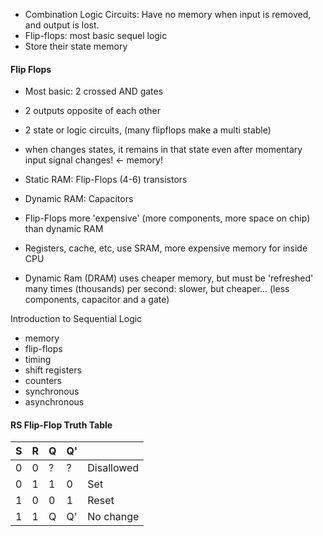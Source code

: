 - Combination Logic Circuits: Have no memory when input is removed, and output is lost.
- Flip-flops: most basic sequel logic
- Store their state memory
#### Flip Flops
- Most basic: 2 crossed AND gates
- 2 outputs opposite of each other
- 2 state or logic circuits, (many flipflops make a multi stable)
- when changes states, it remains in that state even after momentary input signal changes! <- memory!

- Static RAM: Flip-Flops (4-6) transistors
- Dynamic RAM: Capacitors
- Flip-Flops more 'expensive' (more components, more space on chip) than dynamic RAM
- Registers, cache, etc, use SRAM, more expensive memory for inside CPU
- Dynamic Ram (DRAM) uses cheaper memory, but must be 'refreshed' many times (thousands) per second: slower, but cheaper... (less components, capacitor and a gate)

Introduction to Sequential Logic
- memory
- flip-flops
- timing
- shift registers
- counters
- synchronous
- asynchronous

#### RS Flip-Flop Truth Table

| S   | R   | Q   | Q'  |     | 
| --- | --- | --- | --- | --- |
| 0   | 0   | ?   | ?   |Disallowed     |
| 0   | 1   | 1   | 0   |Set     |
| 1   | 0   | 0   | 1   | Reset    |
| 1   | 1   | Q   | Q'  |No change     |


